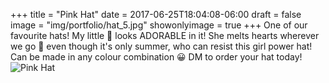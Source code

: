 +++
title = "Pink Hat" 
date =  2017-06-25T18:04:08-06:00
draft = false
image = "img/portfolio/hat_5.jpg"
showonlyimage = true
+++
One of our favourite hats! My little 🐝 looks ADORABLE in it! She melts hearts wherever we go 💞 even though it's only summer, who can resist this girl power hat! Can be made in any colour combination 😀 DM to order your hat today! 
![Pink Hat](/img/portfolio/hat_5.jpg)
